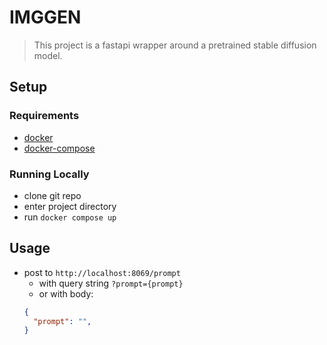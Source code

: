# IMGGEN

> This project is a fastapi wrapper around a pretrained stable diffusion model.

## Setup

### Requirements

- [docker](https://www.docker.com/products/docker-desktop/)
- [docker-compose](https://docs.docker.com/compose/install/)

### Running Locally

- clone git repo
- enter project directory
- run `docker compose up`

## Usage

- post to `http://localhost:8069/prompt`
  - with query string `?prompt={prompt}`
  - or with body:
  ```json
  {
    "prompt": "",
  }
  ```
